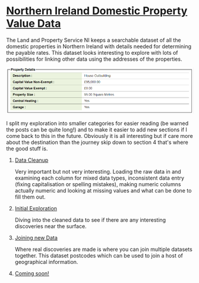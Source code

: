 <h1><a name="title" href="#title">Northern Ireland Domestic Property Value Data</a></h1>

The Land and Property Service NI keeps a searchable dataset of all the domestic properties in Northern Ireland with details needed for determining the payable rates. This dataset looks interesting to explore with lots of possibilities for linking other data using the addresses of the properties.

![png](images/house_data_sample.png)

I split my exploration into smaller categories for easier reading (be warned the posts can be quite long!) and to make it easier to add new sections if I come back to this in the future. Obviously it is all interesting but if care more about the destination than the journey skip down to section 4 that's where the good stuff is.

1. [Data Cleanup](NI_property_analysis_cleaning#title)

	Very important but not very interesting. Loading the raw data in and examining each column for mixed data types, inconsistent data entry (fixing capitalisation or spelling mistakes), making numeric columns actually numeric and looking at missing values and what can be done to fill them out.

2. [Initial Exploration](NI_property_analysis_initial_exploration#title)

	Diving into the cleaned data to see if there are any interesting discoveries near the surface.

3. [Joining new Data](NI_property_analysis_joining_data#title)

	Where real discoveries are made is where you can join multiple datasets together. This dataset postcodes which can be used to join a host of geographical information.

4. [Coming soon!](NI_property_analysis#title)

	